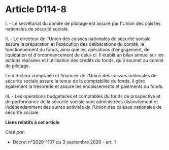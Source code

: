 # Article D114-8

I. - Le secrétariat du comité de pilotage est assuré par l'Union des caisses nationales de sécurité sociale.

II. - Le directeur de l'Union des caisses nationales de sécurité sociale assure la préparation et l'exécution des
délibérations du comité, le fonctionnement du fonds, ainsi que les opérations d'engagement, de liquidation et
d'ordonnancement de celui-ci. Il établit un bilan annuel sur les actions réalisées et l'utilisation des crédits du fonds,
qu'il soumet au comité de pilotage.

Le directeur comptable et financier de l'Union des caisses nationales de sécurité sociale assure la tenue de la comptabilité
du fonds. Il gère également la trésorerie et assure les encaissements et paiements du fonds.

III. - Les opérations budgétaires et comptables du fonds de prospective et de performance de la sécurité sociale sont
administrées distinctement et indépendamment des autres activités de l'Union des caisses nationales de sécurité sociale.

**Liens relatifs à cet article**

_Créé par_:

  - Décret n°2020-1107 du 3 septembre 2020 - art. 1
